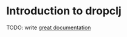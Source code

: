 # Introduction to dropclj

TODO: write [great documentation](http://jacobian.org/writing/great-documentation/what-to-write/)
